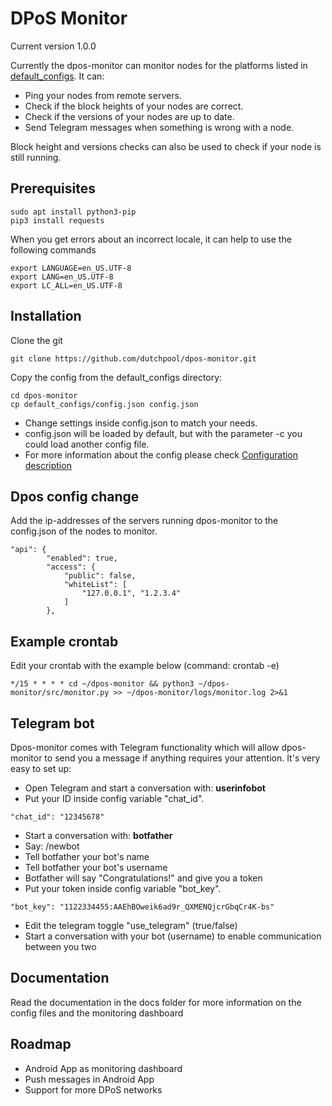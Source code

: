 # DPoS Monitor
Current version 1.0.0

Currently the dpos-monitor can monitor nodes for the platforms listed in [default_configs](default_configs).
It can:

* Ping your nodes from remote servers.
* Check if the block heights of your nodes are correct.
* Check if the versions of your nodes are up to date.
* Send Telegram messages when something is wrong with a node.

Block height and versions checks can also be used to check if your node is still running.

## Prerequisites
```
sudo apt install python3-pip
pip3 install requests
```

When you get errors about an incorrect locale, it can help to use the following commands
```
export LANGUAGE=en_US.UTF-8
export LANG=en_US.UTF-8
export LC_ALL=en_US.UTF-8
```

## Installation
Clone the git
```
git clone https://github.com/dutchpool/dpos-monitor.git
```

Copy the config from the default_configs directory:
```
cd dpos-monitor
cp default_configs/config.json config.json
```

* Change settings inside config.json to match your needs.
* config.json will be loaded by default, but with the parameter -c you could load another config file.
* For more information about the config please check [Configuration description](docs/Config_description.md)

## Dpos config change
Add the ip-addresses of the servers running dpos-monitor to the config.json of the nodes to monitor.
```
"api": {
        "enabled": true,
        "access": {
            "public": false,
            "whiteList": [
                "127.0.0.1", "1.2.3.4"
            ]
        },
```

## Example crontab
Edit your crontab with the example below (command: crontab -e)

```
*/15 * * * * cd ~/dpos-monitor && python3 ~/dpos-monitor/src/monitor.py >> ~/dpos-monitor/logs/monitor.log 2>&1
```

## Telegram bot
Dpos-monitor comes with Telegram functionality which will allow dpos-monitor to send you a message if anything requires your attention. It's very easy to set up: 
* Open Telegram and start a conversation with: <b>userinfobot</b>
* Put your ID inside config variable "chat_id". 
```
"chat_id": "12345678"
```
* Start a conversation with: <b>botfather</b>
* Say: /newbot
* Tell botfather your bot's name
* Tell botfather your bot's username
* Botfather will say "Congratulations!" and give you a token
* Put your token inside config variable "bot_key". 
```
"bot_key": "1122334455:AAEhBOweik6ad9r_QXMENQjcrGbqCr4K-bs"
```
* Edit the telegram toggle "use_telegram" (true/false)
* Start a conversation with your bot (username) to enable communication between you two

## Documentation
Read the documentation in the docs folder for more information on the config files and the monitoring dashboard

## Roadmap

* Android App as monitoring dashboard
* Push messages in Android App
* Support for more DPoS networks
